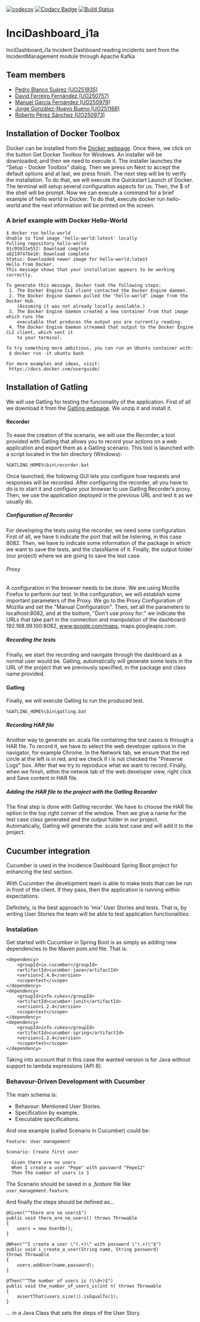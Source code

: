 [![codecov](https://codecov.io/gh/Arquisoft/InciDashboard_i1a/branch/master/graph/badge.svg)](https://codecov.io/gh/Arquisoft/InciDashboard_i1a)
[![Codacy Badge](https://api.codacy.com/project/badge/Grade/d2f21516131c4cb2b1c1b5bd48eb60a4)](https://www.codacy.com/app/jelabra/InciDashboard_i1a?utm_source=github.com&amp;utm_medium=referral&amp;utm_content=Arquisoft/InciDashboard_i1a&amp;utm_campaign=Badge_Grade)
[![Build Status](https://travis-ci.org/Arquisoft/InciDashboard_i1a.svg?branch=master)](https://travis-ci.org/Arquisoft/InciDashboard_i1a)

# InciDashboard_i1a
InciDashboard_i1a
Incident Dashboard reading incidents sent from the IncidentManagement module through Apache Kafka

## Team members
- [Pedro Blanco Suárez (UO251935)](https://github.com/pedrytus)  
- [David Ferreiro Fernández (UO250757)](https://github.com/rimorD)  
- [Manuel García Fernández (UO250979)](https://github.com/faltosu)  
- [Jorge González-Nuevo Bueno (UO251166)](https://github.com/jorgegnb)
- [Roberto Pérez Sánchez (UO250973)](https://github.com/robertops18) 

## Installation of Docker Toolbox
Docker can be installed from the [Docker webpage](https://docs.docker.com/toolbox/toolbox_install_windows/). Once there, we click on the button Get Docker Toolbox for Windows. An installer will be downloaded, and then we need to execute it. The installer launches the “Setup - Docker Toolbox” dialog. Then we press on Next to accept the default options and at last, we press finsih.
The next step will be to verify the installation. To do that, we will execute the Quickstart Launch of Docker. The terminal will setup several configuration aspects for us. Then, the $ of the shell will be prompt.
Now we can execute a command for a brief example of hello world in Docker. To do that, execute docker run hello-world and the next information will be printed on the screen.

### A brief example with Docker Hello-World
 ```
 $ docker run hello-world
 Unable to find image 'hello-world:latest' locally
 Pulling repository hello-world
 91c95931e552: Download complete
 a8219747be10: Download complete
 Status: Downloaded newer image for hello-world:latest
 Hello from Docker.
 This message shows that your installation appears to be working correctly.

 To generate this message, Docker took the following steps:
  1. The Docker Engine CLI client contacted the Docker Engine daemon.
  2. The Docker Engine daemon pulled the "hello-world" image from the Docker Hub.
     (Assuming it was not already locally available.)
  3. The Docker Engine daemon created a new container from that image which runs the
     executable that produces the output you are currently reading.
  4. The Docker Engine daemon streamed that output to the Docker Engine CLI client, which sent it
     to your terminal.

 To try something more ambitious, you can run an Ubuntu container with:
  $ docker run -it ubuntu bash

 For more examples and ideas, visit:
  https://docs.docker.com/userguide/
```

## Installation of Gatling
We will use Gatling for testing the funcionality of the application. First of all we download it from the [Gatling webpage](https://gatling.io/download/). We unzip it and install it.

#### Recorder
To ease the creation of the scenario, we will use the Recorder, a tool provided with Gatling that allows you to record your actions on a web application and export them as a Gatling scenario. This tool is launched with a script located in the bin directory (Windows):

```
%GATLING_HOME%\bin\recorder.bat
```

Once launched, the following GUI lets you configure how requests and responses will be recorded. After configuring the recorder, all you have to do is to start it and configure your browser to use Gatling Recorder’s proxy. Then, we use the application deployed in the previous URL and test it as we usually do.

##### Configuration of Recorder
For developing the tests using the recorder, we need some configuration. First of all, we have ti indicate the port that will be listening, in this case 8082. Then, we have to indicate some information of the package in which we want to save the tests, and the className of it. Finally, the output folder (our project) where we are going to save the test case.

###### Proxy
A configuration in the browser needs to be done. We are using Mozilla Firefox to perform our test. In the configuration, we will establish some important parameters of the Proxy. We go to the Proxy Configuration of Mozilla and set the "Manual Configuration". Then, set all the parameters to localhost:8082, and at the bottom, "Don't use proxy for:" we indicate the URLs that take part in the connection and manipulation of the dashboard: 192.168.99.100:8082, www.google.com/maps, maps.googleapis.com.

##### Recording the tests
Finally, we start the recording and navigate through the dashboard as a normal user would be. Gatling, automatically will generate some tests in the URL of the project that we previously specified, in the package and class name provided.

#### Gatling
Finally, we will execute Gatling to run the produced test.

```
%GATLING_HOME%\bin\gatling.bat
```

##### Recording HAR file
Another way to generate an .scala file containing the test cases is through a HAR file. To record it, we have to select the web developer options in the navigator, for example Chrome. In the Network tab, we ensure that the red circle at the left is in red, and we check if i is not checked the "Preserve Logs" box. After that we try to reproduce what we want to record. Finally, when we finish, eithin the netwok tab of the web developer view, right click and Save content in HAR file.

##### Adding the HAR file to the project with the Gatling Recorder
The final step is done with Gatling recorder. We have to choose the HAR file option in the top right corner of the window. Then we give a name for the test case class generated and the output folder in our project. Automatically, Gatling will generate the .scala test case and will add it to the project.

## Cucumber integration
Cucumber is used in the Incidence Dashboard Spring Boot project for enhancing the test section.

With Cucumber the development team is able to make tests that can be run in front of the client. If they pass, then the application is running within expectations.

Definitely, is the best approach to 'mix' User Stories and tests. That is, by writing User Stories the team will be able to test application functionalities.

### Instalation
Get started with Cucumber in Spring Boot is as simply as adding new dependencies to the Maven _pom.xml_ file. That is:

```
<dependency>
    <groupId>io.cucumber</groupId>
    <artifactId>cucumber-java</artifactId>
    <version>2.4.0</version>
    <scope>test</scope>
</dependency>
<dependency>
    <groupId>info.cukes</groupId>
    <artifactId>cucumber-junit</artifactId>
    <version>1.2.4</version>
    <scope>test</scope>
</dependency>
<dependency>
    <groupId>info.cukes</groupId>
    <artifactId>cucumber-spring</artifactId>
    <version>1.2.4</version>
    <scope>test</scope>
</dependency>
```

Taking into account that in this case the wanted version is for Java without support to lambda expressions (API 8).

### Behavour-Driven Development with Cucumber
The main schema is:
* Behavour: Mentioned User Stories.
* Specification by example.
* Executable specifications.
    
And one example (called Scenario in Cucumber) could be:

```
Feature: User management

Scenario: Create first user

  Given there are no users
  When I create a user "Pepe" with password "Pepe12"
  Then The number of users is 1
```

The Scenario should be saved in a _.feature_ file like ```user_management.feature```.

And finally the steps should be defined as...

```
@Given("^there are no users$")
public void there_are_no_users() throws Throwable 
{
    users = new UserDb();
}

@When("^I create a user \"(.+)\" with password \"(.+)\"$")
public void i_create_a_user(String name, String password)
throws Throwable 
{
    users.addUser(name,password);
}

@Then("^The number of users is (\\d+)$")
public void the_number_of_users_is(int n) throws Throwable 
{
    assertThat(users.size()).isEqualTo(1);
}
```

... in a Java Class that sets the steps of the User Story.

